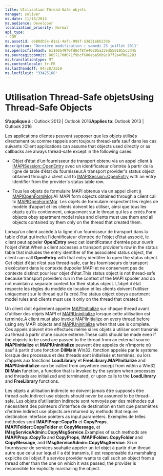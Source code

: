 ```yaml
---
title: Utilisation Thread-Safe objets
manager: soliver
ms.date: 11/16/2014
ms.audience: Developer
localization_priority: Normal
api_type:
- COM
ms.assetid: e688db5e-d1a1-4afc-998f-b3d31eb6239b
description: 'Derniére modification : samedi 23 juillet 2011'
ms.openlocfilehash: 611e0a49f0fd8df8fe40205a33ed5501055c3d45
ms.sourcegitcommit: 8657170d071f9bcf680aba50b9c07f2a4fb82283
ms.translationtype: MT
ms.contentlocale: fr-FR
ms.lasthandoff: 04/28/2019
ms.locfileid: "33425168"
---
```

# <a name="using-thread-safe-objects"></a><span data-ttu-id="608b9-103">Utilisation Thread-Safe objets</span><span class="sxs-lookup"><span data-stu-id="608b9-103">Using Thread-Safe Objects</span></span>

  
  
<span data-ttu-id="608b9-104">**S’applique à** : Outlook 2013 | Outlook 2016</span><span class="sxs-lookup"><span data-stu-id="608b9-104">**Applies to**: Outlook 2013 | Outlook 2016</span></span> 
  
<span data-ttu-id="608b9-105">Les applications clientes peuvent supposer que les objets utilisés directement ou comme rappels sont toujours thread-safe sauf dans les cas suivants :</span><span class="sxs-lookup"><span data-stu-id="608b9-105">Client applications can assume that objects used directly or as callbacks are always thread-safe except in the following cases:</span></span>
  
- <span data-ttu-id="608b9-106">Objet d’état d’un fournisseur de transport obtenu via un appel client à [IMAPISession::OpenEntry](imapisession-openentry.md) avec un identificateur d’entrée à partir de la ligne de table d’état du fournisseur.</span><span class="sxs-lookup"><span data-stu-id="608b9-106">A transport provider's status object obtained through a client call to [IMAPISession::OpenEntry](imapisession-openentry.md) with an entry identifier from the provider's status table row.</span></span> 
    
- <span data-ttu-id="608b9-107">Tous les objets de formulaire MAPI obtenus via un appel client [à MAPIOpenFormMgr](mapiopenformmgr.md).</span><span class="sxs-lookup"><span data-stu-id="608b9-107">All MAPI form objects obtained through a client call to [MAPIOpenFormMgr](mapiopenformmgr.md).</span></span> <span data-ttu-id="608b9-108">Les objets de formulaire respectent les règles de modèle d’appart et les clients doivent les utiliser, ainsi que tous les objets qu’ils contiennent, uniquement sur le thread qui les a créés.</span><span class="sxs-lookup"><span data-stu-id="608b9-108">Form objects obey apartment model rules and clients must use them and all objects contained by them only on the thread that created them.</span></span>
    
<span data-ttu-id="608b9-109">Lorsqu’un client accède à la ligne d’un fournisseur de transport dans la table d’état qui inclut l’identificateur d’entrée de l’objet d’état associé, le client peut appeler **OpenEntry** avec cet identificateur d’entrée pour ouvrir l’objet d’état.</span><span class="sxs-lookup"><span data-stu-id="608b9-109">When a client accesses a transport provider's row in the status table that includes the entry identifier of the associated status object, the client can call **OpenEntry** with that entry identifier to open the status object.</span></span> <span data-ttu-id="608b9-110">Cet objet d’état n’est pas thread-safe, car les fournisseurs de transport s’exécutent dans le contexte dupooler MAPI et ne conservent pas de contexte distinct pour leur objet d’état.</span><span class="sxs-lookup"><span data-stu-id="608b9-110">This status object is not thread-safe because transport providers run in the context of the MAPI spooler and do not maintain a separate context for their status object.</span></span> <span data-ttu-id="608b9-111">L’objet d’état respecte les règles du modèle de location et les clients doivent l’utiliser uniquement sur le thread qui l’a créé.</span><span class="sxs-lookup"><span data-stu-id="608b9-111">The status object obeys apartment model rules and clients must use it only on the thread that created it.</span></span> 
  
<span data-ttu-id="608b9-112">Un client doit également appeler [MAPIInitialize](mapiinitialize.md) sur chaque thread avant d’utiliser des objets MAPI et [MAPIUninitialize](mapiuninitialize.md) lorsque cette utilisation est terminée.</span><span class="sxs-lookup"><span data-stu-id="608b9-112">A client must also invoke [MAPIInitialize](mapiinitialize.md) on every thread before using any MAPI objects and [MAPIUninitialize](mapiuninitialize.md) when that use is complete.</span></span> <span data-ttu-id="608b9-113">Ces appels doivent être effectués même si les objets à utiliser sont transmis au thread à partir d’une source externe.</span><span class="sxs-lookup"><span data-stu-id="608b9-113">These calls should be made even if the objects to be used are passed to the thread from an external source.</span></span> <span data-ttu-id="608b9-114">**MAPIInitialize** et **MAPIUninitialize** peuvent être appelés de n’importe où sauf à partir d’une fonction **DllMain** Win32, fonction appelée par le système lorsque des processus et des threads sont initialisés et terminés, ou lors d’appels aux fonctions **LoadLibrary** et **FreeLibrary.**</span><span class="sxs-lookup"><span data-stu-id="608b9-114">**MAPIInitialize** and **MAPIUninitialize** can be called from anywhere except from within a Win32 **DllMain** function, a function that is invoked by the system when processes and threads are initialized and terminated, or upon calls to the **LoadLibrary** and **FreeLibrary** functions.</span></span> 
  
<span data-ttu-id="608b9-115">Les objets à utilisation indirecte ne doivent jamais être supposés être thread-safe.</span><span class="sxs-lookup"><span data-stu-id="608b9-115">Indirect use objects should never be assumed to be thread-safe.</span></span> <span data-ttu-id="608b9-116">Les objets d’utilisation indirecte sont renvoyés par des méthodes qui nécessitent des pointeurs d’interface de destination en tant que paramètres d’entrée.</span><span class="sxs-lookup"><span data-stu-id="608b9-116">Indirect use objects are returned by methods that require destination interface pointers as input parameters.</span></span> <span data-ttu-id="608b9-117">Exemples de telles méthodes sont **IMAPIProp::CopyTo** et **CopyProps**, **IMAPIFolder::CopyFolder** et **CopyMessage**, et **IMsgServiceAdmin::CopyMsgService**.</span><span class="sxs-lookup"><span data-stu-id="608b9-117">Examples of such methods are **IMAPIProp::CopyTo** and **CopyProps**, **IMAPIFolder::CopyFolder** and **CopyMessage**, and **IMsgServiceAdmin::CopyMsgService**.</span></span> <span data-ttu-id="608b9-118">Si un fournisseur de services souhaite appeler un tel objet à partir d’un thread autre que celui sur lequel il a été transmis, il est responsable du marshaling explicite de l’objet.</span><span class="sxs-lookup"><span data-stu-id="608b9-118">If a service provider wants to call such an object from a thread other than the one on which it was passed, the provider is responsible for explicitly marshaling the object.</span></span>
  


